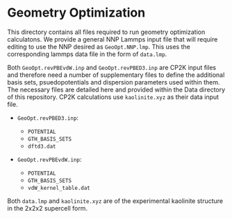 # Geometry Optimization

This directory contains all files required to run geometry optimization calculatons. We provide a general NNP Lammps input file that will require editing to use the NNP desired as `GeoOpt.NNP.lmp`. This uses the corresponding lammps data file in the form of `data.lmp`.

Both `GeoOpt.revPBEvdW.inp` and `GeoOpt.revPBED3.inp` are CP2K input files and therefore need a number of supplementary files to define the additional basis sets, psuedopotentials and dispersion parameters used within them. The necessary files are detailed here and provided within the Data directory of this repository. CP2K calculations use `kaolinite.xyz` as their data input file.

- `GeoOpt.revPBED3.inp`:
    - `POTENTIAL`
    - `GTH_BASIS_SETS`
    - `dftd3.dat`

- `GeoOpt.revPBEvdW.inp`:
    - `POTENTIAL`
    - `GTH_BASIS_SETS`
    - `vdW_kernel_table.dat`

Both `data.lmp` and `kaolinite.xyz` are of the experimental kaolinite structure in the 2x2x2 supercell form.